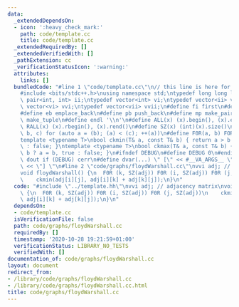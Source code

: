 ```yaml
---
data:
  _extendedDependsOn:
  - icon: ':heavy_check_mark:'
    path: code/template.cc
    title: code/template.cc
  _extendedRequiredBy: []
  _extendedVerifiedWith: []
  _pathExtension: cc
  _verificationStatusIcon: ':warning:'
  attributes:
    links: []
  bundledCode: "#line 1 \"code/template.cc\"\n// this line is here for a reason\n\
    #include <bits/stdc++.h>\nusing namespace std;\ntypedef long long ll;\ntypedef\
    \ pair<int, int> ii;\ntypedef vector<int> vi;\ntypedef vector<ii> vii;\ntypedef\
    \ vector<vi> vvi;\ntypedef vector<vii> vvii;\n#define fi first\n#define se second\n\
    #define eb emplace_back\n#define pb push_back\n#define mp make_pair\n#define mt\
    \ make_tuple\n#define endl '\\n'\n#define ALL(x) (x).begin(), (x).end()\n#define\
    \ RALL(x) (x).rbegin(), (x).rend()\n#define SZ(x) (int)(x).size()\n#define FOR(a,\
    \ b, c) for (auto a = (b); (a) < (c); ++(a))\n#define F0R(a, b) FOR (a, 0, (b))\n\
    template <typename T>\nbool ckmin(T& a, const T& b) { return a > b ? a = b, true\
    \ : false; }\ntemplate <typename T>\nbool ckmax(T& a, const T& b) { return a <\
    \ b ? a = b, true : false; }\n#ifndef DEBUG\n#define DEBUG 0\n#endif\n#define\
    \ dout if (DEBUG) cerr\n#define dvar(...) \" [\" << #__VA_ARGS__ \": \" << (__VA_ARGS__)\
    \ << \"] \"\n#line 2 \"code/graphs/floydWarshall.cc\"\nvvi adj; // adjacency matrix\n\
    void floydWarshall() {\n  F0R (k, SZ(adj)) F0R (i, SZ(adj)) F0R (j, SZ(adj))\n\
    \    ckmin(adj[i][j], adj[i][k] + adj[k][j]);\n}\n"
  code: "#include \"../template.hh\"\nvvi adj; // adjacency matrix\nvoid floydWarshall()\
    \ {\n  F0R (k, SZ(adj)) F0R (i, SZ(adj)) F0R (j, SZ(adj))\n    ckmin(adj[i][j],\
    \ adj[i][k] + adj[k][j]);\n}\n"
  dependsOn:
  - code/template.cc
  isVerificationFile: false
  path: code/graphs/floydWarshall.cc
  requiredBy: []
  timestamp: '2020-10-28 19:21:59+01:00'
  verificationStatus: LIBRARY_NO_TESTS
  verifiedWith: []
documentation_of: code/graphs/floydWarshall.cc
layout: document
redirect_from:
- /library/code/graphs/floydWarshall.cc
- /library/code/graphs/floydWarshall.cc.html
title: code/graphs/floydWarshall.cc
---
```


